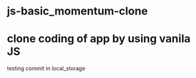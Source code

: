 # js-basic_momentum-clone

# clone coding of app by using vanila JS

testing commit in local_storage
